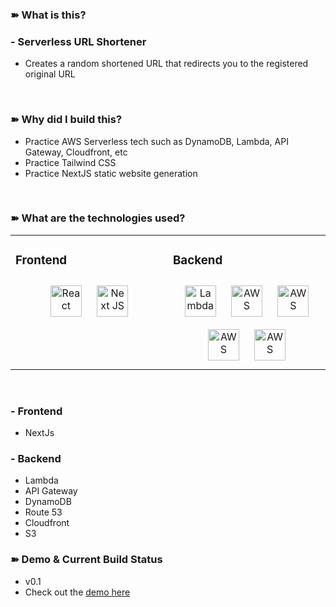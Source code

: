 ### ➽ What is this?
### - Serverless URL Shortener
- Creates a random shortened URL that redirects you to the registered original URL  
<br/>

### ➽ Why did I build this?  
- Practice AWS Serverless tech such as DynamoDB, Lambda, API Gateway, Cloudfront, etc  
- Practice Tailwind CSS  
- Practice NextJS static website generation  
<br/>  


### ➽ What are the technologies used?
<table><tr><td valign="top" width="50%">

### Frontend  
<div align="center">  
<img style="margin: 10px" src="https://profilinator.rishav.dev/skills-assets/react-original-wordmark.svg" alt="React" height="50" />  
<img style="margin: 10px" src="https://external-content.duckduckgo.com/iu/?u=https%3A%2F%2Ftse1.mm.bing.net%2Fth%3Fid%3DOIP.0QllFvplOYzuYSl2Dw47SAHaHa%26pid%3DApi&f=1" alt="Next JS" height="50" />  
</div>

</td><td valign="top" width="50%">

### Backend  
<div align="center">  
<img style="margin: 10px" src="https://www.developmentlabs.com/wp-content/uploads/2018/03/AWSLambda.png" alt="Lambda" height="50" />  
<img style="margin: 10px" src="https://snaplogic-h.s3.amazonaws.com/uploads/snap/image/122/Amazon-DynamoDB-1438723482.png" alt="AWS" height="50" />  
<img style="margin: 10px" src="https://www.quantilus.com/wp-content/uploads/2018/01/aws-api-gateway-icon.png" alt="AWS" height="50" />  
  <img style="margin: 10px" src="https://cdn2.iconfinder.com/data/icons/amazon-aws-stencils/100/Storage__Content_Delivery_Amazon_CloudFront-512.png" alt="AWS" height="50" />  
  <img style="margin: 10px" src="https://support.blueconic.com/hc/article_attachments/115009897985/preview.png" alt="AWS" height="50" />  
</div>

</td>
</tr>
</table>  

<br/>  

### - Frontend
- NextJs

### - Backend
- Lambda
- API Gateway
- DynamoDB
- Route 53
- Cloudfront
- S3

### ➽ Demo & Current Build Status
- v0.1
- Check out the [demo here](https://tinyurl.forestparkdev.ca/)
